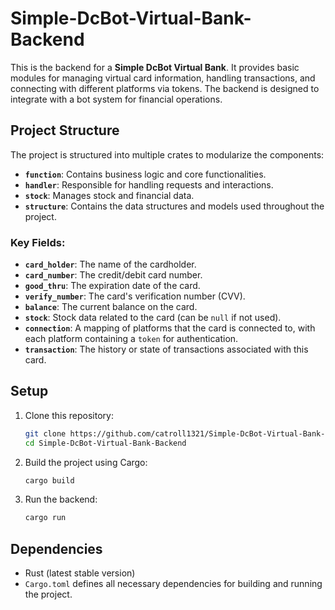 # Simple-DcBot-Virtual-Bank-Backend

This is the backend for a **Simple DcBot Virtual Bank**. It provides basic modules for managing virtual card information, handling transactions, and connecting with different platforms via tokens. The backend is designed to integrate with a bot system for financial operations.

## Project Structure

The project is structured into multiple crates to modularize the components:

* **`function`**: Contains business logic and core functionalities.
* **`handler`**: Responsible for handling requests and interactions.
* **`stock`**: Manages stock and financial data.
* **`structure`**: Contains the data structures and models used throughout the project.

### Key Fields:

* **`card_holder`**: The name of the cardholder.
* **`card_number`**: The credit/debit card number.
* **`good_thru`**: The expiration date of the card.
* **`verify_number`**: The card's verification number (CVV).
* **`balance`**: The current balance on the card.
* **`stock`**: Stock data related to the card (can be `null` if not used).
* **`connection`**: A mapping of platforms that the card is connected to, with each platform containing a `token` for authentication.
* **`transaction`**: The history or state of transactions associated with this card.

## Setup

1. Clone this repository:

   ```bash
   git clone https://github.com/catroll1321/Simple-DcBot-Virtual-Bank-Backend.git
   cd Simple-DcBot-Virtual-Bank-Backend
   ```

2. Build the project using Cargo:

   ```bash
   cargo build
   ```

3. Run the backend:

   ```bash
   cargo run
   ```

## Dependencies

* Rust (latest stable version)
* `Cargo.toml` defines all necessary dependencies for building and running the project.